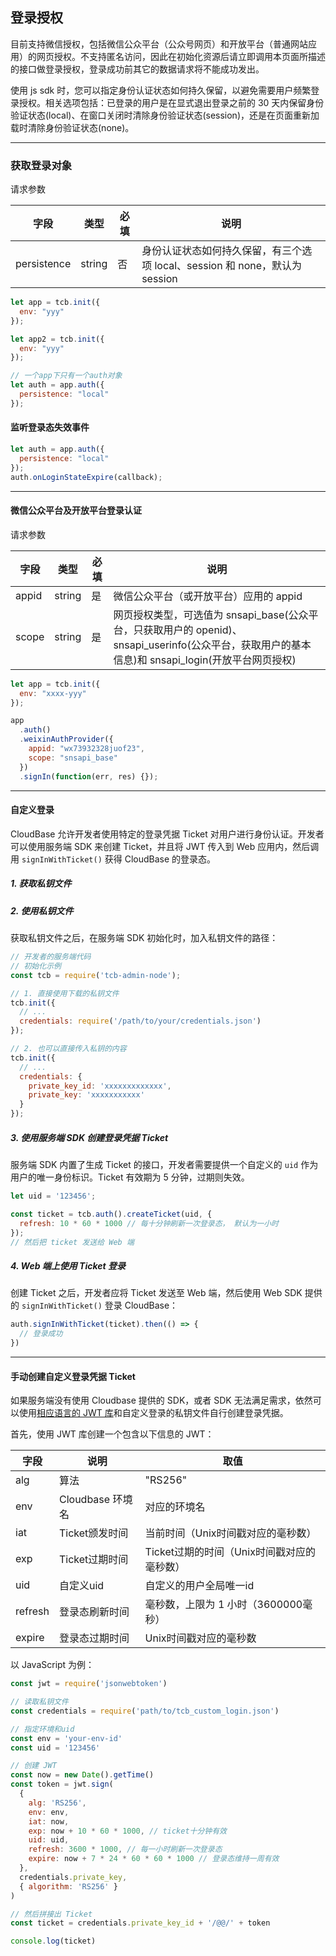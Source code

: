 ## 登录授权

目前支持微信授权，包括微信公众平台（公众号网页）和开放平台（普通网站应用）的网页授权。不支持匿名访问，因此在初始化资源后请立即调用本页面所描述的接口做登录授权，登录成功前其它的数据请求将不能成功发出。

使用 js sdk 时，您可以指定身份认证状态如何持久保留，以避免需要用户频繁登录授权。相关选项包括：已登录的用户是在显式退出登录之前的 30 天内保留身份验证状态(local)、在窗口关闭时清除身份验证状态(session)，还是在页面重新加载时清除身份验证状态(none)。

--------------

### 获取登录对象

请求参数

| 字段        | 类型   | 必填 | 说明                                                                        |
| ----------- | ------ | ---- | --------------------------------------------------------------------------- |
| persistence | string | 否   | 身份认证状态如何持久保留，有三个选项 local、session 和 none，默认为 session |

```js
let app = tcb.init({
  env: "yyy"
});

let app2 = tcb.init({
  env: "yyy"
});

// 一个app下只有一个auth对象
let auth = app.auth({
  persistence: "local"
});
```

#### 监听登录态失效事件

```js
let auth = app.auth({
  persistence: "local"
});
auth.onLoginStateExpire(callback);
```

-------------------

#### 微信公众平台及开放平台登录认证

请求参数

| 字段  | 类型   | 必填 | 说明                                                                                                                                              |
| ----- | ------ | ---- | ------------------------------------------------------------------------------------------------------------------------------------------------- |
| appid | string | 是   | 微信公众平台（或开放平台）应用的 appid                                                                                                            |
| scope | string | 是   | 网页授权类型，可选值为 snsapi_base(公众平台，只获取用户的 openid)、snsapi_userinfo(公众平台，获取用户的基本信息)和 snsapi_login(开放平台网页授权) |

```javascript
let app = tcb.init({
  env: "xxxx-yyy"
});

app
  .auth()
  .weixinAuthProvider({
    appid: "wx73932328juof23",
    scope: "snsapi_base"
  })
  .signIn(function(err, res) {});
```

---------------------

#### 自定义登录

CloudBase 允许开发者使用特定的登录凭据 Ticket 对用户进行身份认证。开发者可以使用服务端 SDK 来创建 Ticket，并且将 JWT 传入到 Web 应用内，然后调用 `signInWithTicket()` 获得 CloudBase 的登录态。

##### 1. 获取私钥文件


##### 2. 使用私钥文件

获取私钥文件之后，在服务端 SDK 初始化时，加入私钥文件的路径：

```js
// 开发者的服务端代码
// 初始化示例
const tcb = require('tcb-admin-node');

// 1. 直接使用下载的私钥文件
tcb.init({
  // ...
  credentials: require('/path/to/your/credentials.json')
});

// 2. 也可以直接传入私钥的内容
tcb.init({
  // ...
  credentials: {
    private_key_id: 'xxxxxxxxxxxxx',
    private_key: 'xxxxxxxxxxx'
  }
});
```

##### 3. 使用服务端 SDK 创建登录凭据 Ticket

服务端 SDK 内置了生成 Ticket 的接口，开发者需要提供一个自定义的 `uid` 作为用户的唯一身份标识。Ticket 有效期为 5 分钟，过期则失效。

```js
let uid = '123456';

const ticket = tcb.auth().createTicket(uid, {
  refresh: 10 * 60 * 1000 // 每十分钟刷新一次登录态， 默认为一小时
});
// 然后把 ticket 发送给 Web 端
```

##### 4. Web 端上使用 Ticket 登录

创建 Ticket 之后，开发者应将 Ticket 发送至 Web 端，然后使用 Web SDK 提供的 `signInWithTicket()` 登录 CloudBase：

```js
auth.signInWithTicket(ticket).then(() => {
  // 登录成功
})
```

-----

#### 手动创建自定义登录凭据 Ticket

如果服务端没有使用 Cloudbase 提供的 SDK，或者 SDK 无法满足需求，依然可以使用[相应语言的 JWT 库](https://jwt.io/)和自定义登录的私钥文件自行创建登录凭据。

首先，使用 JWT 库创建一个包含以下信息的 JWT：

| 字段    | 说明             | 取值                                       |
| ------- | ---------------- | ------------------------------------------ |
| alg     | 算法             | "RS256"                                    |
| env     | Cloudbase 环境名 | 对应的环境名                               |
| iat     | Ticket颁发时间   | 当前时间（Unix时间戳对应的毫秒数）         |
| exp     | Ticket过期时间   | Ticket过期的时间（Unix时间戳对应的毫秒数） |
| uid     | 自定义uid        | 自定义的用户全局唯一id                     |
| refresh | 登录态刷新时间   | 毫秒数，上限为 1 小时（3600000毫秒）       |
| expire  | 登录态过期时间   | Unix时间戳对应的毫秒数                     |

以 JavaScript 为例：

```js
const jwt = require('jsonwebtoken')

// 读取私钥文件
const credentials = require('path/to/tcb_custom_login.json')

// 指定环境和uid
const env = 'your-env-id'
const uid = '123456'

// 创建 JWT
const now = new Date().getTime()
const token = jwt.sign(
  {
    alg: 'RS256',
    env: env,
    iat: now,
    exp: now + 10 * 60 * 1000, // ticket十分钟有效
    uid: uid,
    refresh: 3600 * 1000, // 每一小时刷新一次登录态
    expire: now + 7 * 24 * 60 * 60 * 1000 // 登录态维持一周有效
  },
  credentials.private_key,
  { algorithm: 'RS256' }
)

// 然后拼接出 Ticket
const ticket = credentials.private_key_id + '/@@/' + token

console.log(ticket)
```
